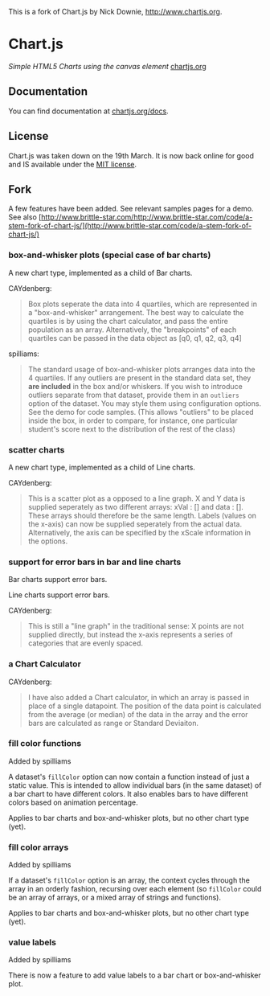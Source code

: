 This is a fork of Chart.js by Nick Downie, http://www.chartjs.org.

Chart.js
=======
*Simple HTML5 Charts using the canvas element* [chartjs.org](http://www.chartjs.org)

Documentation
-------
You can find documentation at [chartjs.org/docs](http://www.chartjs.org/docs).

License
-------
Chart.js was taken down on the 19th March. It is now back online for good and IS available under the [MIT license](http://opensource.org/licenses/MIT).

Fork
-------

A few features have been added. See relevant samples pages for a demo. See also [http://www.brittle-star.com/http://www.brittle-star.com/code/a-stem-fork-of-chart-js/](http://www.brittle-star.com/code/a-stem-fork-of-chart-js/)

### box-and-whisker plots (special case of bar charts)

A new chart type, implemented as a child of Bar charts.

CAYdenberg:

> Box plots seperate the data into 4 quartiles, which are represented
> in a "box-and-whisker" arrangement. The best way to calculate the quartiles is by 
> using the chart calculator, and pass the entire population as an array. Alternatively, 
> the "breakpoints" of each quartiles can be passed in the data object as [q0, q1, q2, q3, q4]

spilliams:

> The standard usage of box-and-whisker plots arranges data into the 4 quartiles. If any outliers are present in the standard data set, they **are included** in the box and/or whiskers.
> If you wish to introduce outliers separate from that dataset, provide them in an `outliers` option of the dataset. You may style them using configuration options. See the demo for code samples.
> (This allows "outliers" to be placed inside the box, in order to compare, for instance, one particular student's score next to the distribution of the rest of the class)

### scatter charts

A new chart type, implemented as a child of Line charts.

CAYdenberg:

> This is a scatter plot as a opposed to a line graph. X and Y data is 
> supplied seperately as two different arrays: xVal : [] and data : []. These arrays 
> should therefore be the same length. Labels (values on the x-axis) can now be supplied
> seperately from the actual data. Alternatively, the axis can be specified by the xScale
> information in the options.

### support for error bars in bar and line charts

Bar charts support error bars.

Line charts support error bars.

CAYdenberg:

> This is still a "line graph" in the
> traditional sense: X points are not supplied directly, but instead the x-axis
> represents a series of categories that are evenly spaced.

### a Chart Calculator

CAYdenberg:

> I have also added a Chart calculator, in 
> which an array is passed in place of a single datapoint. The position of 
> the data point is calculated from the average (or median) of the data in 
> the array and the error bars are calculated as range or Standard 
> Deviaiton.

### fill color functions

Added by spilliams

A dataset's `fillColor` option can now contain a function instead of just a static value. This is intended to allow individual bars (in the same dataset) of a bar chart to have different colors. It also enables bars to have different colors based on animation percentage.

Applies to bar charts and box-and-whisker plots, but no other chart type (yet).

### fill color arrays

Added by spilliams

If a dataset's `fillColor` option is an array, the context cycles through the array in an orderly fashion, recursing over each element (so `fillColor` could be an array of arrays, or a mixed array of strings and functions).

Applies to bar charts and box-and-whisker plots, but no other chart type (yet).

### value labels

Added by spilliams

There is now a feature to add value labels to a bar chart or box-and-whisker plot.

